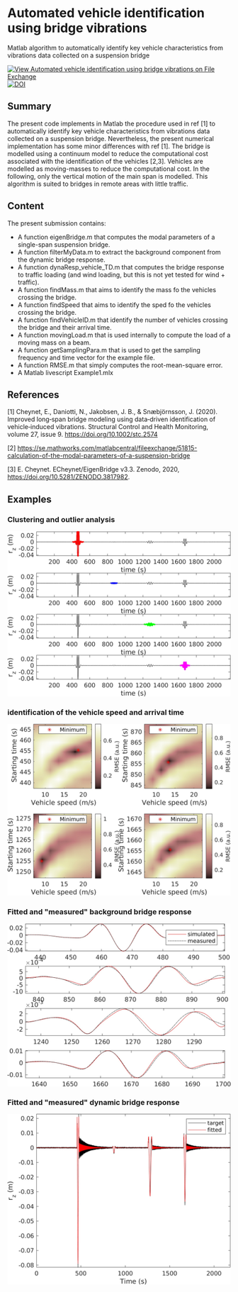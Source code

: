 # Automated vehicle identification using bridge vibrations
Matlab algorithm to automatically identify key vehicle characteristics from vibrations data collected on a suspension bridge

[![View Automated vehicle identification using bridge vibrations on File Exchange](https://www.mathworks.com/matlabcentral/images/matlab-file-exchange.svg)](https://se.mathworks.com/matlabcentral/fileexchange/78850-automated-vehicle-identification-using-bridge-vibrations)
[![DOI](https://zenodo.org/badge/DOI/10.5281/zenodo.3971758.svg)](https://doi.org/10.5281/zenodo.3971758)

## Summary

The present code implements in Matlab the procedure used in ref [1] to automatically identify key vehicle characteristics from vibrations data collected on a suspension bridge. Nevertheless, the present numerical implementation has some minor differences with ref [1]. The bridge is modelled using a continuum model to reduce the computational cost associated with the identification of the vehicles [2,3]. Vehicles are modelled as moving-masses to reduce the computational cost. In the following, only the vertical motion of the main span is modelled. This algorithm is suited to bridges in remote areas with little traffic.



 
## Content
The present submission contains:
  - A function eigenBridge.m that computes the modal parameters of a single-span suspension bridge.
  - A function filterMyData.m to extract the background component from the dynamic bridge response.
  - A function dynaResp_vehicle_TD.m that computes the bridge response to traffic loading (and wind loading, but this is not yet tested for wind + traffic).
  - A function findMass.m that aims to identify the mass fo the vehicles crossing the bridge.
  - A function findSpeed that aims to identify the sped fo the vehicles crossing the bridge.
  - A function findVehicleID.m that identify the number of vehicles crossing the bridge and their arrival time.
  - A function movingLoad.m that is used internally to compute the load of a moving mass on a beam.
  - A function getSamplingPara.m that is used to get the sampling frequency and time vector for the example file.
  - A function RMSE.m that simply computes the root-mean-square error.
  - A Matlab livescript Example1.mlx 
  
## References
[1] Cheynet, E., Daniotti, N., Jakobsen,  J. B., & Snæbjörnsson, J. (2020). Improved long‐span bridge modeling using data‐driven identification of vehicle‐induced vibrations. Structural Control and Health Monitoring, volume 27, issue 9.  https://doi.org/10.1002/stc.2574

[2]  https://se.mathworks.com/matlabcentral/fileexchange/51815-calculation-of-the-modal-parameters-of-a-suspension-bridge

[3]  E.  Cheynet. ECheynet/EigenBridge v3.3. Zenodo, 2020,  https://doi.org/10.5281/ZENODO.3817982.

## Examples

###  Clustering and outlier analysis
![Clustering and outlier analysis](Fig2.jpg)

### identification of the vehicle speed and arrival time

![Simultaneous identification of the vehicle speed and arrival time](Fig3.jpg)

### Fitted and "measured" background bridge response

![Fitted and "measured" background bridge response to the passage of vehicle](Fig4.jpg)

### Fitted and "measured" dynamic bridge response

![Fitted and "measured" dynamic bridge response](Fig5.jpg)
